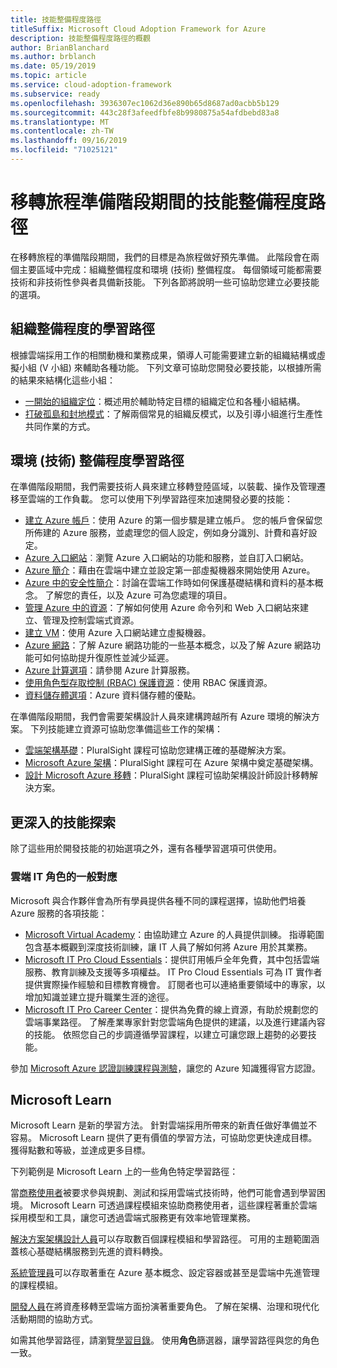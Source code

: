 ```yaml
---
title: 技能整備程度路徑
titleSuffix: Microsoft Cloud Adoption Framework for Azure
description: 技能整備程度路徑的概觀
author: BrianBlanchard
ms.author: brblanch
ms.date: 05/19/2019
ms.topic: article
ms.service: cloud-adoption-framework
ms.subservice: ready
ms.openlocfilehash: 3936307ec1062d36e890b65d8687ad0acbb5b129
ms.sourcegitcommit: 443c28f3afeedfbfe8b9980875a54afdbebd83a8
ms.translationtype: MT
ms.contentlocale: zh-TW
ms.lasthandoff: 09/16/2019
ms.locfileid: "71025121"
---
```

# <a name="skills-readiness-path-during-the-ready-phase-of-a-migration-journey"></a>移轉旅程準備階段期間的技能整備程度路徑

在移轉旅程的準備階段期間，我們的目標是為旅程做好預先準備。 此階段會在兩個主要區域中完成：組織整備程度和環境 (技術) 整備程度。 每個領域可能都需要技術和非技術性參與者具備新技能。 下列各節將說明一些可協助您建立必要技能的選項。

## <a name="organizational-readiness-learning-paths"></a>組織整備程度的學習路徑

根據雲端採用工作的相關動機和業務成果，領導人可能需要建立新的組織結構或虛擬小組 (V 小組) 來輔助各種功能。 下列文章可協助您開發必要技能，以根據所需的結果來結構化這些小組：

- [一開始的組織定位](./index.md)：概述用於輔助特定目標的組織定位和各種小組結構。
- [打破孤島和封地模式](../organize/fiefdoms-silos.md)：了解兩個常見的組織反模式，以及引導小組進行生產性共同作業的方式。

## <a name="environmental-technical-readiness-learning-paths"></a>環境 (技術) 整備程度學習路徑

在準備階段期間，我們需要技術人員來建立移轉登陸區域，以裝載、操作及管理遷移至雲端的工作負載。 您可以使用下列學習路徑來加速開發必要的技能：

- [建立 Azure 帳戶](/learn/modules/create-an-azure-account)：使用 Azure 的第一個步驟是建立帳戶。 您的帳戶會保留您所佈建的 Azure 服務，並處理您的個人設定，例如身分識別、計費和喜好設定。
- [Azure 入口網站](/learn/modules/tour-azure-portal)︰瀏覽 Azure 入口網站的功能和服務，並自訂入口網站。
- [Azure 簡介](/learn/modules/welcome-to-azure)：藉由在雲端中建立並設定第一部虛擬機器來開始使用 Azure。
- [Azure 中的安全性簡介](/learn/modules/intro-to-security-in-azure)：討論在雲端工作時如何保護基礎結構和資料的基本概念。 了解您的責任，以及 Azure 可為您處理的項目。
- [管理 Azure 中的資源](/learn/paths/manage-resources-in-azure)：了解如何使用 Azure 命令列和 Web 入口網站來建立、管理及控制雲端式資源。
- [建立 VM](/learn/modules/create-windows-virtual-machine-in-azure)：使用 Azure 入口網站建立虛擬機器。
- [Azure 網路](/learn/modules/intro-to-azure-networking)：了解 Azure 網路功能的一些基本概念，以及了解 Azure 網路功能可如何協助提升復原性並減少延遲。
- [Azure 計算選項](/learn/modules/intro-to-azure-compute)：請參閱 Azure 計算服務。
- [使用角色型存取控制 (RBAC) 保護資源](/learn/modules/secure-azure-resources-with-rbac)：使用 RBAC 保護資源。
- [資料儲存體選項](/learn/modules/intro-to-data-in-azure/index)：Azure 資料儲存體的優點。

在準備階段期間，我們會需要架構設計人員來建構跨越所有 Azure 環境的解決方案。 下列技能建立資源可協助您準備這些工作的架構：

- [雲端架構基礎](https://app.pluralsight.com/library/courses/cloud-architecture-foundations)：PluralSight 課程可協助您建構正確的基礎解決方案。
- [Microsoft Azure 架構](https://app.pluralsight.com/library/courses/cloud-architecture-foundations)：PluralSight 課程可在 Azure 架構中奠定基礎架構。
- [設計 Microsoft Azure 移轉](https://app.pluralsight.com/library/courses/cloud-architecture-foundations)：PluralSight 課程可協助架構設計師設計移轉解決方案。

## <a name="deeper-skills-exploration"></a>更深入的技能探索

除了這些用於開發技能的初始選項之外，還有各種學習選項可供使用。

### <a name="typical-mappings-of-cloud-it-roles"></a>雲端 IT 角色的一般對應

Microsoft 與合作夥伴會為所有學員提供各種不同的課程選擇，協助他們培養 Azure 服務的各項技能：

- [Microsoft Virtual Academy](https://mva.microsoft.com/product-training/microsoft-azure)：由協助建立 Azure 的人員提供訓練。 指導範圍包含基本概觀到深度技術訓練，讓 IT 人員了解如何將 Azure 用於其業務。
- [Microsoft IT Pro Cloud Essentials](https://www.microsoft.com/azureessentials)：提供訂用帳戶全年免費，其中包括雲端服務、教育訓練及支援等多項權益。 IT Pro Cloud Essentials 可為 IT 實作者提供實際操作經驗和目標教育機會。 訂閱者也可以連絡重要領域中的專家，以增加知識並建立提升職業生涯的途徑。
- [Microsoft IT Pro Career Center](https://www.microsoft.com/itpro)：提供為免費的線上資源，有助於規劃您的雲端事業路徑。 了解產業專家針對您雲端角色提供的建議，以及進行建議內容的技能。 依照您自己的步調遵循學習課程，以建立可讓您跟上趨勢的必要技能。

參加 [Microsoft Azure 認證訓練課程與測驗](https://www.microsoft.com/learning/azure-certification.aspx)，讓您的 Azure 知識獲得官方認證。

## <a name="microsoft-learn"></a>Microsoft Learn

Microsoft Learn 是新的學習方法。 針對雲端採用所帶來的新責任做好準備並不容易。 Microsoft Learn 提供了更有價值的學習方法，可協助您更快達成目標。 獲得點數和等級，並達成更多目標。

下列範例是 Microsoft Learn 上的一些角色特定學習路徑：

當[商務使用者](/learn/browse/?roles=business-user)被要求參與規劃、測試和採用雲端式技術時，他們可能會遇到學習困境。 Microsoft Learn 可透過課程模組來協助商務使用者，這些課程著重於雲端採用模型和工具，讓您可透過雲端式服務更有效率地管理業務。

[解決方案架構設計人員](/learn/browse/?roles=solution-architect)可以存取數百個課程模組和學習路徑。 可用的主題範圍涵蓋核心基礎結構服務到先進的資料轉換。

[系統管理員](/learn/browse/?roles=administrator)可以存取著重在 Azure 基本概念、設定容器或甚至是雲端中先進管理的課程模組。

[開發人員](/learn/browse/?roles=developer&term=infrastructure)在將資產移轉至雲端方面扮演著重要角色。 了解在架構、治理和現代化活動期間的協助方式。

如需其他學習路徑，請瀏覽[學習目錄](/learn/browse)。 使用**角色**篩選器，讓學習路徑與您的角色一致。
